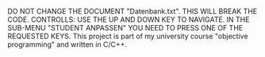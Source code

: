 DO NOT CHANGE THE DOCUMENT "Datenbank.txt". THIS WILL BREAK THE CODE.
CONTROLLS: USE THE UP AND DOWN KEY TO NAVIGATE. IN THE SUB-MENU "STUDENT ANPASSEN" YOU NEED TO PRESS ONE OF THE REQUESTED KEYS.
This project is part of my university course "objective programming" and written in C/C++.
